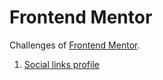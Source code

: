 # Frontend Mentor

Challenges of [Frontend Mentor](https://www.frontendmentor.io/).

1. [Social links profile](https://github.com/ingridrauany/frontendmentor/tree/main/social-links-profile)
